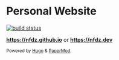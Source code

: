 # Personal Website

<p align="left">
  <a href="https://github.com/nfdz/nfdz.github.io/actions/workflows/cd.yaml">
    <img alt="build status" src="https://github.com/nfdz/nfdz.github.io/actions/workflows/cd.yaml/badge.svg">
  </a>
</p>

**https://nfdz.github.io** or **https://nfdz.dev**

<small>Powered by <a href="https://gohugo.io/" target="_blank">Hugo</a> & <a href="https://github.com/adityatelange/hugo-PaperMod/" target="_blank">PaperMod</a>.</small>